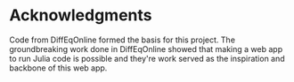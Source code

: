 

# Acknowledgments
 
 Code from DiffEqOnline formed the basis for this project. The groundbreaking work done in DiffEqOnline showed that making a web app to run Julia code is possible and they're work served as the inspiration and backbone of this web app.
